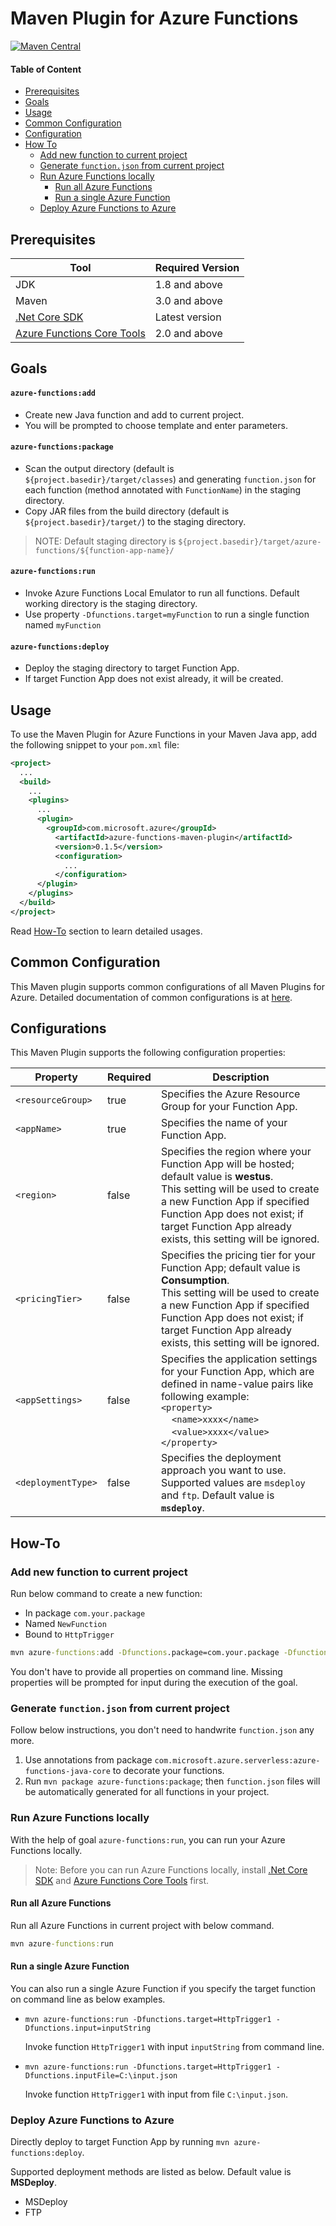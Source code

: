 # Maven Plugin for Azure Functions
[![Maven Central](https://img.shields.io/maven-central/v/com.microsoft.azure/azure-functions-maven-plugin.svg)](http://search.maven.org/#search%7Cga%7C1%7Cg%3A%22com.microsoft.azure%22%20AND%20a%3A%22azure-functions-maven-plugin%22)

#### Table of Content
- [Prerequisites](#prerequisites)
- [Goals](#goals)
- [Usage](#usage)
- [Common Configuration](#common-configuration)
- [Configuration](#configuration)
- [How To](#how-to)
    - [Add new function to current project](#add-new-function-to-current-project)
    - [Generate `function.json` from current project](#generate-functionjson-from-current-project)
    - [Run Azure Functions locally](#run-azure-functions-locally)
        - [Run all Azure Functions](#run-all-azure-functions)
        - [Run a single Azure Function](#run-a-single-azure-function)
    - [Deploy Azure Functions to Azure](#deploy-azure-functions-to-azure)

## Prerequisites

Tool | Required Version
---|---
JDK | 1.8 and above
Maven | 3.0 and above
[.Net Core SDK](https://www.microsoft.com/net/core) | Latest version
[Azure Functions Core Tools](https://www.npmjs.com/package/azure-functions-core-tools) | 2.0 and above

## Goals

#### `azure-functions:add`
- Create new Java function and add to current project.
- You will be prompted to choose template and enter parameters.

#### `azure-functions:package`
- Scan the output directory (default is `${project.basedir}/target/classes`) and generating `function.json` for each function (method annotated with `FunctionName`) in the staging directory.
- Copy JAR files from the build directory (default is `${project.basedir}/target/`) to the staging directory.

>NOTE:
>Default staging directory is `${project.basedir}/target/azure-functions/${function-app-name}/`

#### `azure-functions:run`
- Invoke Azure Functions Local Emulator to run all functions. Default working directory is the staging directory.
- Use property `-Dfunctions.target=myFunction` to run a single function named `myFunction`

#### `azure-functions:deploy` 
- Deploy the staging directory to target Function App.
- If target Function App does not exist already, it will be created.
 

## Usage

To use the Maven Plugin for Azure Functions in your Maven Java app, add the following snippet to your `pom.xml` file:

```xml
<project>
  ...
  <build>
    ...
    <plugins>
      ...
      <plugin>
        <groupId>com.microsoft.azure</groupId>
          <artifactId>azure-functions-maven-plugin</artifactId>
          <version>0.1.5</version>
          <configuration>
            ...
          </configuration>
      </plugin>
    </plugins>
  </build>
</project>
```

Read [How-To](#how-to) section to learn detailed usages.

## Common Configuration

This Maven plugin supports common configurations of all Maven Plugins for Azure.
Detailed documentation of common configurations is at [here](../docs/common-configuration.md).

## Configurations

This Maven Plugin supports the following configuration properties:

Property | Required | Description
---|---|---
`<resourceGroup>` | true | Specifies the Azure Resource Group for your Function App.
`<appName>` | true | Specifies the name of your Function App.
`<region>` | false | Specifies the region where your Function App will be hosted; default value is **westus**.<br>This setting will be used to create a new Function App if specified Function App does not exist; if target Function App already exists, this setting will be ignored.
`<pricingTier>` | false | Specifies the pricing tier for your Function App; default value is **Consumption**.<br>This setting will be used to create a new Function App if specified Function App does not exist; if target Function App already exists, this setting will be ignored.
`<appSettings>` | false | Specifies the application settings for your Function App, which are defined in name-value pairs like following example:<br>`<property>`<br>&nbsp;&nbsp;&nbsp;&nbsp;`<name>xxxx</name>`<br>&nbsp;&nbsp;&nbsp;&nbsp;`<value>xxxx</value>`<br>`</property>`
`<deploymentType>` | false | Specifies the deployment approach you want to use.<br>Supported values are `msdeploy` and `ftp`. Default value is **`msdeploy`**.

## How-To

### Add new function to current project
Run below command to create a new function:
- In package `com.your.package`
- Named `NewFunction`
- Bound to `HttpTrigger`

```cmd
mvn azure-functions:add -Dfunctions.package=com.your.package -Dfunctions.name=NewFunction -Dfunctions.template=HttpTrigger
```

You don't have to provide all properties on command line. Missing properties will be prompted for input during the execution of the goal.

### Generate `function.json` from current project

Follow below instructions, you don't need to handwrite `function.json` any more.
1. Use annotations from package `com.microsoft.azure.serverless:azure-functions-java-core` to decorate your functions. 
2. Run `mvn package azure-functions:package`; then `function.json` files will be automatically generated for all functions in your project.

### Run Azure Functions locally

With the help of goal `azure-functions:run`, you can run your Azure Functions locally.
>Note:
>Before you can run Azure Functions locally, install [.Net Core SDK](https://www.microsoft.com/net/core) and 
[Azure Functions Core Tools](https://www.npmjs.com/package/azure-functions-core-tools) first.

#### Run all Azure Functions

Run all Azure Functions in current project with below command.

```cmd
mvn azure-functions:run
```

#### Run a single Azure Function

You can also run a single Azure Function if you specify the target function on command line as below examples.

- `mvn azure-functions:run -Dfunctions.target=HttpTrigger1 -Dfunctions.input=inputString`

    Invoke function `HttpTrigger1` with input `inputString` from command line.

- `mvn azure-functions:run -Dfunctions.target=HttpTrigger1 -Dfunctions.inputFile=C:\input.json`

    Invoke function `HttpTrigger1` with input from file `C:\input.json`.

### Deploy Azure Functions to Azure

Directly deploy to target Function App by running `mvn azure-functions:deploy`.

Supported deployment methods are listed as below. Default value is **MSDeploy**.
- MSDeploy
- FTP
